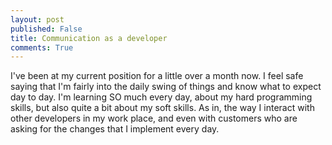 ```yaml
---
layout: post
published: False
title: Communication as a developer
comments: True
---
```


I've been at my current position for a little over a month now. I feel safe saying that I'm fairly into the daily swing of things and know what to expect day to day. I'm learning SO much every day, about my hard programming skills, but also quite a bit about my soft skills. As in, the way I interact with other developers in my work place, and even with customers who are asking for the changes that I implement every day.
